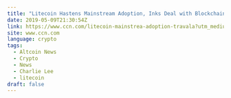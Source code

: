 ```yaml
---
title: "Litecoin Hastens Mainstream Adoption, Inks Deal with Blockchain Startup Travala"
date: 2019-05-09T21:30:54Z
link: https://www.ccn.com/litecoin-mainstrea-adoption-travala?utm_medium=RSS&utm_source=news.12bit.vn
site: www.ccn.com
language: crypto
tags:
  - Altcoin News
  - Crypto
  - News
  - Charlie Lee
  - litecoin
draft: false
---
```

